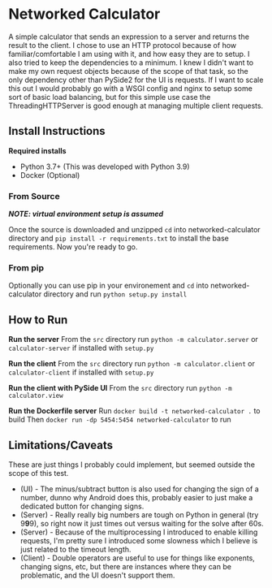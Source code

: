 # Networked Calculator

A simple calculator that sends an expression to a server and returns the result to the client.
I chose to use an HTTP protocol because of how familiar/comfortable I am using with it, and how easy they
are to setup. I also tried to keep the dependencies to a minimum. I knew I didn't want to make my own
request objects because of the scope of that task, so the only dependency other than PySide2 for the UI is requests.
If I want to scale this out I would probably go with a WSGI config and nginx to setup some sort of basic load balancing,
but for this simple use case the ThreadingHTTPServer is good enough at managing multiple client requests.

## Install Instructions

**Required installs**
- Python 3.7+ (This was developed with Python 3.9)
- Docker (Optional)

### From Source
***NOTE: virtual environment setup is assumed***

Once the source is downloaded and unzipped `cd` into
networked-calculator directory and `pip install -r requirements.txt`
to install the base requirements. Now you're ready to go.

### From pip

Optionally you can use pip in your environement and `cd` into
networked-calculator directory and run `python setup.py install`


## How to Run

**Run the server**
From the `src` directory run `python -m calculator.server` or `calculator-server` if installed with `setup.py`

**Run the client**
From the `src` directory run `python -m calculator.client` or `calculator-client` if installed with `setup.py`

**Run the client with PySide UI**
From the `src` directory run `python -m calculator.view`

**Run the Dockerfile server**
Run `docker build -t networked-calculator .` to build
Then `docker run -dp 5454:5454 networked-calculator` to run

## Limitations/Caveats

These are just things I probably could implement, but seemed outside the scope of this test.

- (UI) - The minus/subtract button is also used for changing the sign of a number, dunno why Android does this, probably easier to just make a dedicated button for changing signs.
- (Server) - Really really big numbers are tough on Python in general (try 9**9**9), so right now it just times out versus waiting for the solve after 60s.
- (Server) - Because of the multiprocessing I introduced to enable killing requests, I'm pretty sure I introduced some slowness which I believe is just related to the timeout length.
- (Client) - Double operators are useful to use for things like exponents, changing signs, etc, but there are instances where they can be problematic, and the UI doesn't support them.